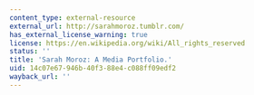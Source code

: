 ```yaml
---
content_type: external-resource
external_url: http://sarahmoroz.tumblr.com/
has_external_license_warning: true
license: https://en.wikipedia.org/wiki/All_rights_reserved
status: ''
title: 'Sarah Moroz: A Media Portfolio.'
uid: 14c07e67-946b-40f3-88e4-c088ff09edf2
wayback_url: ''
---
```

